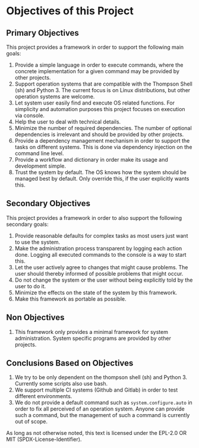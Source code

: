 # Objectives of this Project
## Primary Objectives
This project provides a framework in order to support the following main goals:
1. Provide a simple language in order to execute commands,
   where the concrete implementation for a given command may be provided by
   other projects.
2. Support operation systems that are compatible with the Thompson Shell (sh)
   and Python 3.
   The current focus is on Linux distributions, but other operation systems are welcome.
4. Let system user easily find and execute OS related functions.
   For simplicity and automation purposes this project focuses on execution via console.
5. Help the user to deal with technical details.
6. Minimize the number of required dependencies.
   The number of optional dependencies is irrelevant and should be provided by other projects.
7. Provide a dependency management mechanism in order to support the tasks on different systems.
   This is done via dependency injection on the command line level.
8. Provide a workflow and dictionary in order make its usage and development simple.
9. Trust the system by default.
   The OS knows how the system should be managed best by default.
   Only override this, if the user explicitly wants this.
## Secondary Objectives
This project provides a framework in order to also support the following secondary goals:
1. Provide reasonable defaults for complex tasks as most users just want to use the system.
1. Make the administration process transparent by logging each action done.
   Logging all executed commands to the console is a way to start this.
1. Let the user actively agree to changes that might cause problems.
   The user should thereby informed of possible problems that might occur.
1. Do not change the system or the user without being explicitly told by the user to do it.
1. Minimize the effects on the state of the system by this framework.
1. Make this framework as portable as possible.
## Non Objectives
1. This framework only provides a minimal framework for system administration.
   System specific programs are provided by other projects.
## Conclusions Based on Objectives
1. We try to be only dependent on the thompson shell (sh) and Python 3.
   Currently some scripts also use bash.
2. We support multiple CI systems (Github and Gitlab) in order to test different environments.
3. We do not provide a default command such as `system.configure.auto` in order
   to fix all perceived of an operation system.
   Anyone can provide such a command, but the management of such a command is
   currently out of scope.

As long as not otherwise noted,
this text is licensed under the EPL-2.0 OR MIT (SPDX-License-Identifier).
